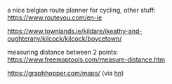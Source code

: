 a nice belgian route planner for cycling, other stuff: https://www.routeyou.com/en-ie

https://www.townlands.ie/kildare/ikeathy-and-oughterany/kilcock/kilcock/boycetown/

measuring distance between 2 points: https://www.freemaptools.com/measure-distance.htm

https://graphhopper.com/maps/ (via [hn](https://news.ycombinator.com/item?id=24745511))